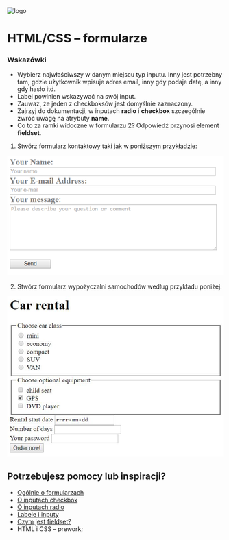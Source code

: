 <img alt="logo" src="http://coderslab.pl/svg/logo-coderslab.svg" width="400">

# HTML/CSS &ndash; formularze

### Wskazówki
* Wybierz najwłaściwszy w danym miejscu typ inputu. Inny jest potrzebny tam, gdzie użytkownik wpisuje adres email, inny gdy podaje datę, a inny gdy hasło itd.
* Label powinien wskazywać na swój input.
* Zauważ, że jeden z checkboksów jest domyślnie zaznaczony.
* Zajrzyj do dokumentacji, w inputach **radio** i **checkbox** szczególnie zwróć uwagę na atrybuty **name**.
* Co to za ramki widoczne w formularzu 2? Odpowiedź przynosi element **fieldset**.



1. Stwórz formularz kontaktowy taki jak w poniższym przykładzie:

  ![Simple form](images/form1.png)
  
2. Stwórz formularz wypożyczalni samochodów według przykładu poniżej:
  
  ![Car rental](images/form2.png)



## Potrzebujesz pomocy lub inspiracji?
* [Ogólnie o formularzach](https://developer.mozilla.org/en-US/docs/Web/HTML/Element/form)
* [O inputach checkbox](https://developer.mozilla.org/en-US/docs/Web/HTML/Element/input/checkbox)
* [O inputach radio](https://developer.mozilla.org/en-US/docs/Web/HTML/Element/input/radio)
* [Labele i inputy](https://developer.mozilla.org/en-US/docs/Web/HTML/Element/label)
* [Czym jest fieldset?](https://developer.mozilla.org/en-US/docs/Web/HTML/Element/label)
* HTML i CSS &ndash; prework;
